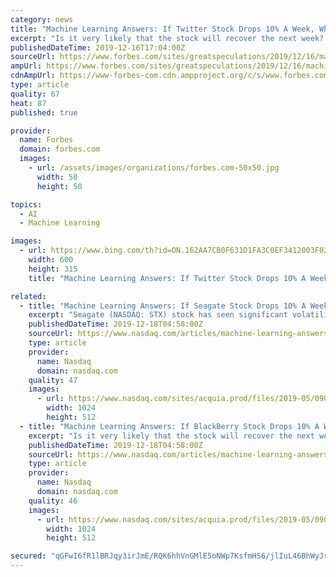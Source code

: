 ```yaml
---
category: news
title: "Machine Learning Answers: If Twitter Stock Drops 10% A Week, What’s The Chance It’ll Recoup Its Losses In A Month?"
excerpt: "Is it very likely that the stock will recover the next week? What about the next month or a quarter? You can test a variety of scenarios on the Trefis Machine Learning Engine to calculate if the Twitter stock dropped, what’s the chance it’ll rise. For example, after a 5% drop over a week (5 trading days), the Trefis machine learning engine ..."
publishedDateTime: 2019-12-16T17:04:00Z
sourceUrl: https://www.forbes.com/sites/greatspeculations/2019/12/16/machine-learning-answers-if-twitter-stock-drops-10-a-week-whats-the-chance-itll-recoup-its-losses-in-a-month/
ampUrl: https://www.forbes.com/sites/greatspeculations/2019/12/16/machine-learning-answers-if-twitter-stock-drops-10-a-week-whats-the-chance-itll-recoup-its-losses-in-a-month/amp/
cdnAmpUrl: https://www-forbes-com.cdn.ampproject.org/c/s/www.forbes.com/sites/greatspeculations/2019/12/16/machine-learning-answers-if-twitter-stock-drops-10-a-week-whats-the-chance-itll-recoup-its-losses-in-a-month/amp/
type: article
quality: 67
heat: 87
published: true

provider:
  name: Forbes
  domain: forbes.com
  images:
    - url: /assets/images/organizations/forbes.com-50x50.jpg
      width: 50
      height: 50

topics:
  - AI
  - Machine Learning

images:
  - url: https://www.bing.com/th?id=ON.162AA7CB0F631D1FA3C0EF3412003F02
    width: 600
    height: 315
    title: "Machine Learning Answers: If Twitter Stock Drops 10% A Week, What’s The Chance It’ll Recoup Its Losses In A Month?"

related:
  - title: "Machine Learning Answers: If Seagate Stock Drops 10% A Week, What’s The Chance It’ll Recoup Its Losses In A Month?"
    excerpt: "Seagate (NASDAQ: STX) stock has seen significant volatility over the last few years. While the demand for data storage is expanding, considering the growth of cloud computing and other technologies such as artificial intelligence and machine learning, the company’s focus on hard-disk drive technology, which is cost-effective but slower and ..."
    publishedDateTime: 2019-12-18T04:58:00Z
    sourceUrl: https://www.nasdaq.com/articles/machine-learning-answers%3A-if-seagate-stock-drops-10-a-week-whats-the-chance-itll-recoup
    type: article
    provider:
      name: Nasdaq
      domain: nasdaq.com
    quality: 47
    images:
      - url: https://www.nasdaq.com/sites/acquia.prod/files/2019-05/0902-Q19%20Total%20Markets%20photos%20and%20gif_CC8.jpg
        width: 1024
        height: 512
  - title: "Machine Learning Answers: If BlackBerry Stock Drops 10% A Week, What’s The Chance It’ll Recoup Its Losses In A Month?"
    excerpt: "Is it very likely that the stock will recover the next week? What about the next month or a quarter? You can test a variety of scenarios on the Trefis Machine Learning Engine to calculate if the BlackBerry stock dropped, what’s the chance it’ll rise. For example, if BlackBerry (BB) Stock drops 10% or more in a week (5 trading days), there ..."
    publishedDateTime: 2019-12-18T04:58:00Z
    sourceUrl: https://www.nasdaq.com/articles/machine-learning-answers%3A-if-blackberry-stock-drops-10-a-week-whats-the-chance-itll-recoup
    type: article
    provider:
      name: Nasdaq
      domain: nasdaq.com
    quality: 46
    images:
      - url: https://www.nasdaq.com/sites/acquia.prod/files/2019-05/0902-Q19%20Total%20Markets%20photos%20and%20gif_CC8.jpg
        width: 1024
        height: 512

secured: "qGFwI6fR1lBRJqy3irJmE/RQK6hhVnGMlE5oNWp7KsfmHS6/jlIuL46BhWyJr3SZdyMZGRiDDvRUCbG0tFd/Xibv2/WTQdXypTOvbN15AAgc46gfA2BIAnO0YocsWhSxpV+Fy+zTkSzUFNii1xTtihJpJ0vrDLj/WUkVFNTR/7tjJUJwTCmrORNSGVX8HXJR+wLjvgfnUu4QLhDN4/itYnNFzcXaleRXrKZ/oRHTwOauEgsCF31Jvav9/bc53iYXKPgq7TW4ZsKShuDUVWexEw==;WEXSnk66Dzr6OZEhpT/jYw=="
---
```


